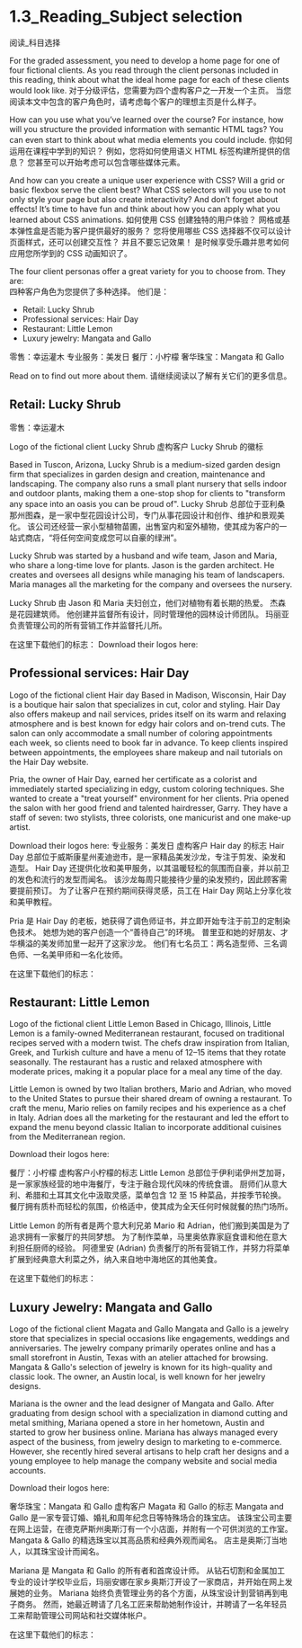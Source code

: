 # 1.3_Reading_Subject selection

阅读_科目选择

For the graded assessment, you need to develop a home page for one of four fictional clients. As you read through the client personas included in this reading, think about what the ideal home page for each of these clients would look like.
对于分级评估，您需要为四个虚构客户之一开发一个主页。 当您阅读本文中包含的客户角色时，请考虑每个客户的理想主页是什么样子。

How can you use what you’ve learned over the course? For instance, how will you structure the provided information with semantic HTML tags? You can even start to think about what media elements you could include.
你如何运用在课程中学到的知识？ 例如，您将如何使用语义 HTML 标签构建所提供的信息？ 您甚至可以开始考虑可以包含哪些媒体元素。

And how can you create a unique user experience with CSS? Will a grid or basic flexbox serve the client best? What CSS selectors will you use to not only style your page but also create interactivity? And don’t forget about effects! It’s time to have fun and think about how you can apply what you learned about CSS animations.
如何使用 CSS 创建独特的用户体验？ 网格或基本弹性盒是否能为客户提供最好的服务？ 您将使用哪些 CSS 选择器不仅可以设计页面样式，还可以创建交互性？ 并且不要忘记效果！ 是时候享受乐趣并思考如何应用您所学到的 CSS 动画知识了。

The four client personas offer a great variety for you to choose from. They are:  
四种客户角色为您提供了多种选择。 他们是：
- Retail: Lucky Shrub  
- Professional services: Hair Day  
- Restaurant: Little Lemon  
- Luxury jewelry: Mangata and Gallo


零售：幸运灌木
专业服务：美发日
餐厅：小柠檬
奢华珠宝：Mangata 和 Gallo

Read on to find out more about them.
请继续阅读以了解有关它们的更多信息。

## Retail: Lucky Shrub

零售：幸运灌木

Logo of the fictional client Lucky Shrub
虚构客户 Lucky Shrub 的徽标

Based in Tuscon, Arizona, Lucky Shrub is a medium-sized garden design firm that specializes in garden design and creation, maintenance and landscaping. The company also runs a small plant nursery that sells indoor and outdoor plants, making them a one-stop shop for clients to "transform any space into an oasis you can be proud of".
Lucky Shrub 总部位于亚利桑那州图森，是一家中型花园设计公司，专门从事花园设计和创作、维护和景观美化。 该公司还经营一家小型植物苗圃，出售室内和室外植物，使其成为客户的一站式商店，“将任何空间变成您可以自豪的绿洲”。

Lucky Shrub was started by a husband and wife team, Jason and Maria, who share a long-time love for plants. Jason is the garden architect. He creates and oversees all designs while managing his team of landscapers. Maria manages all the marketing for the company and oversees the nursery.

Lucky Shrub 由 Jason 和 Maria 夫妇创立，他们对植物有着长期的热爱。 杰森是花园建筑师。 他创建并监督所有设计，同时管理他的园林设计师团队。 玛丽亚负责管理公司的所有营销工作并监督托儿所。

在这里下载他们的标志：
Download their logos here:


## Professional services: Hair Day

Logo of the fictional client Hair day
Based in Madison, Wisconsin, Hair Day is a boutique hair salon that specializes in cut, color and styling. Hair Day also offers makeup and nail services, prides itself on its warm and relaxing atmosphere and is best known for edgy hair colors and on-trend cuts. The salon can only accommodate a small number of coloring appointments each week, so clients need to book far in advance. To keep clients inspired between appointments, the employees share makeup and nail tutorials on the Hair Day website. 

Pria, the owner of Hair Day, earned her certificate as a colorist and immediately started specializing in edgy, custom coloring techniques. She wanted to create a "treat yourself" environment for her clients. Pria opened the salon with her good friend and talented hairdresser, Garry. They have a staff of seven: two stylists, three colorists, one manicurist and one make-up artist.

Download their logos here:
   专业服务：美发日
虚构客户 Hair day 的标志
Hair Day 总部位于威斯康星州麦迪逊市，是一家精品美发沙龙，专注于剪发、染发和造型。 Hair Day 还提供化妆和美甲服务，以其温暖轻松的氛围而自豪，并以前卫的发色和流行的发型而闻名。 该沙龙每周只能接待少量的染发预约，因此顾客需要提前预订。 为了让客户在预约期间获得灵感，员工在 Hair Day 网站上分享化妆和美甲教程。

Pria 是 Hair Day 的老板，她获得了调色师证书，并立即开始专注于前卫的定制染色技术。 她想为她的客户创造一个“善待自己”的环境。 普里亚和她的好朋友、才华横溢的美发师加里一起开了这家沙龙。 他们有七名员工：两名造型师、三名调色师、一名美甲师和一名化妆师。

在这里下载他们的标志：

## Restaurant: Little Lemon  

Logo of the fictional client Little Lemon
Based in Chicago, Illinois, Little Lemon is a family-owned Mediterranean restaurant, focused on traditional recipes served with a modern twist. The chefs draw inspiration from Italian, Greek, and Turkish culture and have a menu of 12–15 items that they rotate seasonally. The restaurant has a rustic and relaxed atmosphere with moderate prices, making it a popular place for a meal any time of the day.

Little Lemon is owned by two Italian brothers, Mario and Adrian, who moved to the United States to pursue their shared dream of owning a restaurant. To craft the menu, Mario relies on family recipes and his experience as a chef in Italy. Adrian does all the marketing for the restaurant and led the effort to expand the menu beyond classic Italian to incorporate additional cuisines from the Mediterranean region.

Download their logos here:

餐厅：小柠檬
虚构客户小柠檬的标志
Little Lemon 总部位于伊利诺伊州芝加哥，是一家家族经营的地中海餐厅，专注于融合现代风味的传统食谱。 厨师们从意大利、希腊和土耳其文化中汲取灵感，菜单包含 12 至 15 种菜品，并按季节轮换。 餐厅拥有质朴而轻松的氛围，价格适中，使其成为全天任何时候就餐的热门场所。

Little Lemon 的所有者是两个意大利兄弟 Mario 和 Adrian，他们搬到美国是为了追求拥有一家餐厅的共同梦想。 为了制作菜单，马里奥依靠家庭食谱和他在意大利担任厨师的经验。 阿德里安 (Adrian) 负责餐厅的所有营销工作，并努力将菜单扩展到经典意大利菜之外，纳入来自地中海地区的其他美食。

在这里下载他们的标志：

## Luxury Jewelry: Mangata and Gallo

Logo of the fictional client Magata and Gallo
Mangata and Gallo is a jewelry store that specializes in special occasions like engagements, weddings and anniversaries. The jewelry company primarily operates online and has a small storefront in Austin, Texas with an atelier attached for browsing. Mangata & Gallo's selection of jewelry is known for its high-quality and classic look. The owner, an Austin local, is well known for her jewelry designs.  

Mariana is the owner and the lead designer of Mangata and Gallo. After graduating from design school with a specialization in diamond cutting and metal smithing, Mariana opened a store in her hometown, Austin and started to grow her business online. Mariana has always managed every aspect of the business, from jewelry design to marketing to e-commerce. However, she recently hired several artisans to help craft her designs and a young employee to help manage the company website and social media accounts.

Download their logos here:

奢华珠宝：Mangata 和 Gallo
虚构客户 Magata 和 Gallo 的标志
Mangata and Gallo 是一家专营订婚、婚礼和周年纪念日等特殊场合的珠宝店。 该珠宝公司主要在网上运营，在德克萨斯州奥斯汀有一个小店面，并附有一个可供浏览的工作室。 Mangata & Gallo 的精选珠宝以其高品质和经典外观而闻名。 店主是奥斯汀当地人，以其珠宝设计而闻名。

Mariana 是 Mangata 和 Gallo 的所有者和首席设计师。 从钻石切割和金属加工专业的设计学校毕业后，玛丽安娜在家乡奥斯汀开设了一家商店，并开始在网上发展她的业务。 Mariana 始终负责管理业务的各个方面，从珠宝设计到营销再到电子商务。 然而，她最近聘请了几名工匠来帮助她制作设计，并聘请了一名年轻员工来帮助管理公司网站和社交媒体帐户。

在这里下载他们的标志：